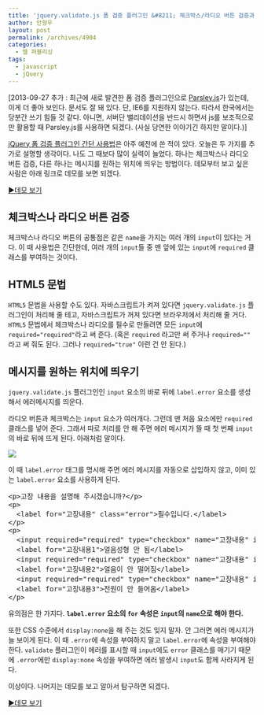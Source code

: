 ```yaml
---
title: 'jquery.validate.js 폼 검증 플러그인 &#8211; 체크박스/라디오 버튼 검증과 에러메시지 위치 지정하기'
author: 안형우
layout: post
permalink: /archives/4904
categories:
  - 웹 퍼블리싱
tags:
  - javascript
  - jQuery
---
```

[2013-09-27 추가 : 최근에 새로 발견한 폼 검증 플러그인으로 [Parsley.js][1]가 있는데, 이게 더 좋아 보인다. 문서도 잘 돼 있다. 단, IE6를 지원하지 않는다. 따라서 한국에서는 당분간 쓰기 힘들 것 같다. 아니면, 서버단 밸리데이션을 반드시 하면서 js를 보조적으로만 활용할 때 Parsley.js를 사용하면 되겠다. (사실 당연한 이야기긴 하지만 말이다.)]

[jQuery 폼 검증 플러그인 간단 사용법][2]은 아주 예전에 쓴 적이 있다. 오늘은 두 가지를 추가로 설명할 생각이다. 나도 그 때보다 많이 실력이 늘었다. 하나는 체크박스나 라디오 버튼 검증, 다른 하나는 메시지를 원하는 위치에 띄우는 방법이다. 데모부터 보고 싶은 사람은 아래 링크로 데모를 보면 되겠다.

[▶데모 보기][3]

## 체크박스나 라디오 버튼 검증

체크박스나 라디오 버튼의 공통점은 같은 `name`을 가지는 여러 개의 `input`이 있다는 거다. 이 때 사용법은 간단한데, 여러 개의 `input`들 중 맨 앞에 있는 `input`에 `required` 클래스를 부여하는 것이다.

## HTML5 문법

`HTML5` 문법을 사용할 수도 있다. 자바스크립트가 켜져 있다면 `jquery.validate.js` 플러그인이 처리해 줄 테고, 자바스크립트가 꺼져 있다면 브라우저에서 처리해 줄 거다. `HTML5` 문법에서 체크박스나 라디오를 필수로 만들려면 모든 `input`에 `required="required"`라고 써 준다. (혹은 `required` 라고만 써 주거나 `required=""` 라고 써 줘도 된다. 그러나 `required="true"` 이런 건 안 된다.)

## 메시지를 원하는 위치에 띄우기

`jquery.validate.js` 플러그인인 `input` 요소의 바로 뒤에 `label.error` 요소를 생성해서 에러메시지를 띄운다.

라디오 버튼과 체크박스는 `input` 요소가 여러개다. 그런데 맨 처음 요소에만 `required` 클래스를 넣어 준다. 그래서 따로 처리를 안 해 주면 에러 메시지가 뜰 때 첫 번째 `input`의 바로 뒤에 뜨게 된다. 아래처럼 말이다.

![][4]

이 때 `label.error` 태그를 명시해 주면 에러 메시지를 자동으로 삽입하지 않고, 이미 있는 `label.error` 요소를 사용하게 된다.

<pre class="brush: xml; gutter: true; first-line: 1">&lt;p&gt;고장 내용을 설명해 주시겠습니까?&lt;/p&gt;
&lt;p&gt;
  &lt;label for="고장내용" class="error"&gt;필수입니다.&lt;/label&gt;
&lt;/p&gt;
&lt;p&gt;
  &lt;input required="required" type="checkbox" name="고장내용" id="고장내용1" value="얼음성형 안 됨" /&gt;
  &lt;label for="고장내용1"&gt;얼음성형 안 됨&lt;/label&gt;
  &lt;input required="required" type="checkbox" name="고장내용" id="고장내용2" value="얼음이 안 떨어짐" /&gt;
  &lt;label for="고장내용2"&gt;얼음이 안 떨어짐&lt;/label&gt;
  &lt;input required="required" type="checkbox" name="고장내용" id="고장내용3" value="전원이 안 들어옴" /&gt;
  &lt;label for="고장내용3"&gt;전원이 안 들어옴&lt;/label&gt;
&lt;/p&gt;</pre>

유의점은 한 가지다. **`label.error` 요소의 `for` 속성은 `input`의 `name`으로 해야 한다.**

또한 CSS 수준에서 `display:none`을 해 주는 것도 잊지 말자. 안 그러면 에러 메시지가 늘 보이게 된다. 이 때 `.error`에 속성을 부여하지 말고 `label.error`에 속성을 부여해야 한다. `validate` 플러그인이 에러를 표시할 때 `input`에도 `error` 클래스를 매기기 때문에 `.error`에만 `display:none` 속성을 부여하면 에러 발생시 `input`도 함께 사라지게 된다.

이상이다. 나머지는 데모를 보고 알아서 탐구하면 되겠다.

[▶데모 보기][3]

 [1]: http://parsleyjs.org/
 [2]: https://mytory.net/archives/195 "jQuery Form Validation Plugin 폼 검증 플러그인 간단 사용법"
 [3]: https://mytory.net/uploads/code/jquery-validate-demo.html
 [4]: /uploads/legacy/jquery-validate-js-error-msg-position.png